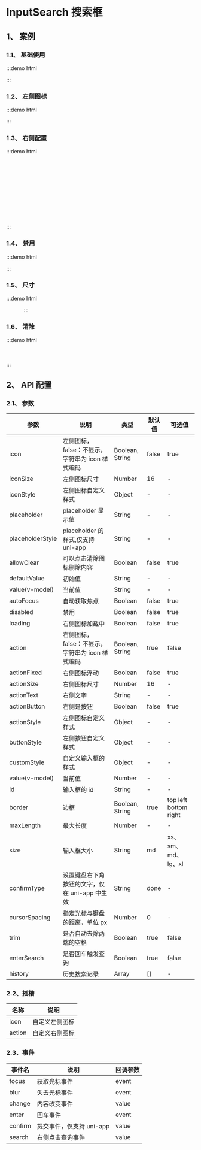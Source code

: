 # InputSearch 搜索框

## 1、 案例

### 1.1、 基础使用

:::demo html

<mb-input-search placeholder="请输入内容"/>
:::

### 1.2、 左侧图标

:::demo html

<mb-input-search icon placeholder="请输入内容"/>
:::

### 1.3、 右侧配置

:::demo html

<mb-input-search actionText="搜索" placeholder="请输入内容"/>
<br/>
<br/>
<mb-input-search :action="false" actionText="搜索" placeholder="请输入内容"/>
<br/>
<br/>
<mb-input-search actionFixed placeholder="请输入内容"/>
<br/>
<br/>
<mb-input-search actionButton placeholder="请输入内容"/>
<br/>
<br/>
<mb-input-search loading placeholder="请输入内容"/>
<br/>
<br/>
<mb-input-search loading actionButton :actionSize="18" placeholder="请输入内容"/>
:::

### 1.4、 禁用

:::demo html

<mb-input-search disabled placeholder="请输入内容"/>
<mb-input-search disabled actionButton placeholder="请输入内容"/>
:::

### 1.5、 尺寸

:::demo html

<mb-input-search size="xs" placeholder="请输入内容"/>&nbsp;&nbsp;
<mb-input-search size="sm" placeholder="请输入内容"/>&nbsp;&nbsp;
<mb-input-search size="md" placeholder="请输入内容"/>&nbsp;&nbsp;
<mb-input-search size="lg" placeholder="请输入内容"/>&nbsp;&nbsp;
<mb-input-search size="xl" placeholder="请输入内容"/>
:::

### 1.6、 清除

:::demo html

<mb-input-search allowClear placeholder="请输入内容"/>
<br/>
<br/>
<mb-input-search allowClear actionFixed placeholder="请输入内容"/>
:::

## 2、 API 配置

### 2.1、 参数

| 参数             | 说明                                            | 类型            | 默认值 | 可选值                |
| ---------------- | ----------------------------------------------- | --------------- | ------ | --------------------- |
| icon             | 左侧图标，false：不显示，字符串为 icon 样式编码 | Boolean, String | false  | true                  |
| iconSize         | 左侧图标尺寸                                    | Number          | 16     | -                     |
| iconStyle        | 左侧图标自定义样式                              | Object          | -      | -                     |
| placeholder      | placeholder 显示值                              | String          | -      | -                     |
| placeholderStyle | placeholder 的样式,仅支持 uni-app               | String          | -      | -                     |
| allowClear       | 可以点击清除图标删除内容                        | Boolean         | false  | true                  |
| defaultValue     | 初始值                                          | String          | -      | -                     |
| value(v-model)   | 当前值                                          | String          | -      | -                     |
| autoFocus        | 自动获取焦点                                    | Boolean         | false  | true                  |
| disabled         | 禁用                                            | Boolean         | false  | true                  |
| loading          | 右侧图标加载中                                  | Boolean         | false  | true                  |
| action           | 右侧图标，false：不显示，字符串为 icon 样式编码 | Boolean, String | true   | false                 |
| actionFixed      | 右侧图标浮动                                    | Boolean         | false  | true                  |
| actionSize       | 右侧图标尺寸                                    | Number          | 16     | -                     |
| actionText       | 右侧文字                                        | String          | -      | -                     |
| actionButton     | 右侧是按钮                                      | Boolean         | false  | true                  |
| actionStyle      | 左侧图标自定义样式                              | Object          | -      | -                     |
| buttonStyle      | 左侧按钮自定义样式                              | Object          | -      | -                     |
| customStyle      | 自定义输入框的样式                              | Object          | -      | -                     |
| value(v-model)   | 当前值                                          | Number          | -      | -                     |
| id               | 输入框的 id                                     | String          | -      | -                     |
| border           | 边框                                            | Boolean, String | true   | top left bottom right |
| maxLength        | 最大长度                                        | Number          | -      | -                     |
| size             | 输入框大小                                      | String          | md     | xs、sm、md、lg、xl    |
| confirmType      | 设置键盘右下角按钮的文字，仅在 uni-app 中生效   | String          | done   | -                     |
| cursorSpacing    | 指定光标与键盘的距离，单位 px                   | Number          | 0      | -                     |
| trim             | 是否自动去除两端的空格                          | Boolean         | true   | false                 |
| enterSearch      | 是否回车触发查询                                | Boolean         | true   | false                 |
| history          | 历史搜索记录                                    | Array           | []     | -                     |

### 2.2、插槽

| 名称   | 说明           |
| ------ | -------------- |
| icon   | 自定义左侧图标 |
| action | 自定义右侧图标 |

### 2.3、事件

| 事件名  | 说明                     | 回调参数 |
| ------- | ------------------------ | -------- |
| focus   | 获取光标事件             | event    |
| blur    | 失去光标事件             | event    |
| change  | 内容改变事件             | value    |
| enter   | 回车事件                 | event    |
| confirm | 提交事件，仅支持 uni-app | value    |
| search  | 右侧点击查询事件         | value    |
